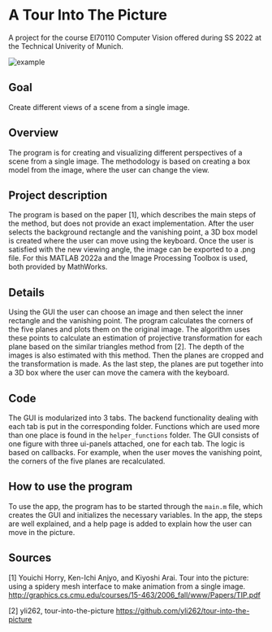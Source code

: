 # A Tour Into The Picture

A project for the course EI70110 Computer Vision offered during SS 2022 at the Technical Univerity of Munich.

![example](https://user-images.githubusercontent.com/59822141/179567454-7e4e1d34-80fa-4ca2-8215-228acf929c6a.png)

## Goal

Create different views of a scene from a single image.


## Overview

The program is for creating and visualizing different perspectives of a scene from a single image. The methodology is based on creating
a box model from the image, where the user can change the view.


## Project description

The program is based on the paper [1], which describes the main steps of the method, but does not provide an exact implementation.
After the user selects the background rectangle and the vanishing point, a 3D box model is created where the user can move using the keyboard.
Once the user is satisfied with the new viewing angle, the image can be exported to a .png file.
For this MATLAB 2022a and the Image Processing Toolbox is used, both provided by MathWorks.


## Details

Using the GUI the user can choose an image and then select the inner rectangle and the vanishing point. 
The program calculates the corners of the five planes and plots them on the original image. The algorithm 
uses these points to calculate an estimation of projective transformation for each plane based on the 
similar triangles method from [2]. The depth of the images is also estimated with this method.
Then the planes are cropped and the transformation is made. As the last step, the planes are put 
together into a 3D box where the user can move the camera with the keyboard. 

## Code

The GUI is modularized into 3 tabs. The backend functionality dealing with each tab is put in the corresponding folder. Functions which are used more than one place is found in the `helper_functions` folder. The GUI consists of one figure with three ui-panels attached, one for each tab. The logic is based on callbacks. For example, when the user moves the vanishing point, the corners of the five planes are recalculated.

## How to use the program

To use the app, the program has to be started through the `main.m` file, which creates the GUI and initializes the necessary variables.
In the app, the steps are well explained, and a help page is added to explain how the user can move in the picture. 


## Sources

[1] Youichi Horry, Ken-Ichi Anjyo, and Kiyoshi Arai. Tour into the picture: using a spidery mesh interface to make animation from a single image.
http://graphics.cs.cmu.edu/courses/15-463/2006_fall/www/Papers/TIP.pdf

[2] yli262, tour-into-the-picture
https://github.com/yli262/tour-into-the-picture
 




